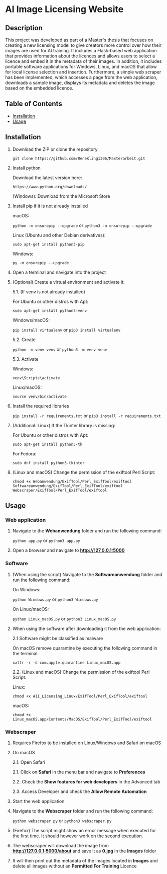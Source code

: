 # AI Image Licensing Website

## Description

This project was developed as part of a Master's thesis that focuses on creating a new licensing model to give creators more control over how their images are used for AI training. 
It includes a Flask-based web application that provides information about the licences and allows users to select a licence and embed it in the metadata of their images.
In addition, it includes portable software applications for Windows, Linux, and macOS that allow for local license selection and insertion. Furthermore, a simple web scraper has been 
implemented, which accesses a page from the web application, downloads a sample image, displays its metadata and deletes the image based on the embedded licence.

## Table of Contents

- [Installation](#installation)
- [Usage](#usage)

## Installation

1. Download the ZIP or clone the repository

    ```git clone https://github.com/ReneKling1306/Masterarbeit.git```

2. Install python

    Download the latest version here:

    ```https://www.python.org/downloads/```

    (Windows): Download from the Microsoft Store

3. Install pip if it is not already installed

    macOS:

    ```python -m ensurepip --upgrade```
    or
    ```python3 -m ensurepip --upgrade```

    Linux (Ubuntu and other Debian derivatives):
    
    ```sudo apt-get install python3-pip```

    Windows:
    
    ```py -m ensurepip --upgrade```

4. Open a terminal and navigate into the project

5. (Optional) Create a virtual environment and activate it:

    5.1. (If venv is not already installed)

    For Ubuntu or other distros with Apt:
        
    ```sudo apt-get install python3-venv```
        
    Windows/macOS:
        
    ```pip install virtualenv```
    or
    ```pip3 install virtualenv```

    5.2. Create
    
    ```python -m venv venv```
    or
    ```python3 -m venv venv```

    5.3. Activate

    Windows:
        
    ```venv\Scripts\activate```
        
    Linux/macOS:
        
    ```source venv/bin/activate```

6. Install the required libraries

    ```pip install -r requirements.txt```
    or
    ```pip3 install -r requirements.txt```

7. (Additional: Linux) If the Tkinter library is missing:

    For Ubuntu or other distros with Apt:
    
    ```sudo apt-get install python3-tk```
        
    For Fedora:
       
    ```sudo dnf install python3-tkinter```

8. (Linux and macOS) Change the permission of the exiftool Perl Script:

    ```chmod +x Webanwendung/ExifTool/Perl_ExifTool/exiftool Softwareanwendung/ExifTool/Perl_ExifTool/exiftool Webscraper/ExifTool/Perl_ExifTool/exiftool```

## Usage

### Web application

1. Navigate to the **Webanwendung** folder and run the following command:

    ```python app.py```
    or
    ```python3 app.py```

2. Open a browser and navigate to **http://127.0.0.1:5000** 

### Software

1. (When using the script) Navigate to the **Softwareanwendung** folder and run the following command:

    On Windows:
    
    ```python Windows.py```
    or
    ```python3 Windows.py```

    On Linux/macOS:
    
    ```python Linux_macOS.py```
    or
    ```python3 Linux_macOS.py```

2. When using the software after downloading it from the web application:

    2.1 Software might be classified as malware

    On macOS remove quarantine by executing the following command in the terminal:
    
    ```xattr -r -d com.apple.quarantine Linux_macOS.app``` 

    2.2. (Linux and macOS) Change the permission of the exiftool Perl Script:

    Linux:
    
    ```chmod +x AII_Licensing_Linux/ExifTool/Perl_ExifTool/exiftool```
    
    macOS:
    
    ```chmod +x Linux_macOS.app/Contents/MacOS/ExifTool/Perl_ExifTool/exiftool```

### Webscraper

1. Requires Firefox to be installed on Linux/Windows and Safari on macOS

2. On macOS
   
    2.1. Open Safari
    
    2.1. Click on **Safari** in the menu bar and navigate to **Preferences**
    
    2.2. Check the **Show features for web developers** in the Advanced tab
    
    2.3. Access Developer and check the **Allow Remote Automation**
   
3. Start the web application

4. Navigate to the **Webscraper** folder and run the following command:

    ```python webscraper.py```
    or
    ```python3 webscraper.py```

5. (Firefox) The script might show an eroor message when executed for the first time. It should however work on the second execution.

6. The webscraper will download the image from **http://127.0.0.1:5000/about** and save it as **0.jpg** in the **Images** folder

7. It will then print out the metadata of the images located in **Images** and delete all images without an **Permitted For Training** Licence
